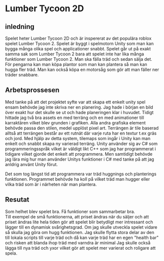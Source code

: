 # Lumber Tycoon 2D

## inledning

Spelet heter Lumber Tycoon 2D och är inspererat av det populära roblox spelet Lumber Tycoon 2.
Spelet är byggt i spelmotorn Unity som man kan bygga många olika spel och applicationer snabbt.
Spelet går ut på exakt samma sak som Lumber Tycoon 2 bara att spelet inte har lika många funktioner som Lumber Tycoon 2. 
Man ska fälla träd och sedan sälja det. För pengarna kan man köpa plantor som man kan plantera så man kan hugga fler träd. 
Man kan också köpa en motorsåg som gör att man fäller ner träder snabbare.

## Arbetsprossesen

Med tanke på att det projektet syfte var att skapa ett enkelt unity spel ensam behövde jag inte skriva ner en planering. 
Jag hade i början en bild över exakt hur det skulle se ut och hade planeringen klar i huvudet. Tidigt hittade jag två bra assets en med terräng och en med animationer till karraktären vilket blev grunden i grafiken. Alla andra grafiska element behövde passa den stilen, medel upplöst pixel art. 
Terrängen är tile baserad alltså att terrängen består av ett rutnät där varje ruta har en textur t.ex gräs och jord. 
Med hjälp av detta system, tilemaps som ingår i Unity kan man enkelt och snabbt skapa ny varierad terräng.
Unity använder sig av C# som programmeringsspråk vilket är väldigt likt C++ som jag har programmerat i tidigare vilket gjorde det enkelt att programmera.
Men samtidigt behövde jag lära mig hur man använder Unitys funktioner i C# med tanke på att jag anldrig använt Unity förut.

Det som tog längst tid att programmera var träd huggnings och planterings funktionen. Programmet behövde ha koll på vilket träd man hugger eller vilka träd som är i närheten när man plantera.

## Resutat

Som helhet blev spelet bra. Få funktioner som sammarbetar bra.  
Till exempel de små funktionerna, att priset ändras när du säljer och att priset ändras lite hela tiden gör att spelet blir betydligt mer intressant och lägger till en dynamisk svårighetsgrad.
Om jag skulle utveckla spelet vidare så skulla jag göra om hugg funktionen. Jag skulle flytta stora delar av den till lokala scripts till varje träd och då kan varje träd har en egen "health bar" och risken att blanda ihop träd med varndra är minimal
Jag skulle också lägga till nya träd och yxor vilket gör att spelet mer varierat och roligare att spela.
